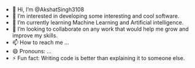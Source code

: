 - 👋 Hi, I’m @AkshatSingh3108
- 👀 I’m interested in developing some interesting and cool software.
- 🌱 I’m currently learning Machine Learning and Artificial intelligence.
- 💞️ I’m looking to collaborate on any work that would help me grow and improve my skills.
- 📫 How to reach me ...
- 😄 Pronouns: ...
- ⚡ Fun fact: Writing code is better than explaining it to someone else.

<!---
AkshatSingh3108/AkshatSingh3108 is a ✨ special ✨ repository because its `README.md` (this file) appears on your GitHub profile.
You can click the Preview link to take a look at your changes.
--->
